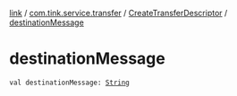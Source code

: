[link](../../index.md) / [com.tink.service.transfer](../index.md) / [CreateTransferDescriptor](index.md) / [destinationMessage](./destination-message.md)

# destinationMessage

`val destinationMessage: `[`String`](https://kotlinlang.org/api/latest/jvm/stdlib/kotlin/-string/index.html)